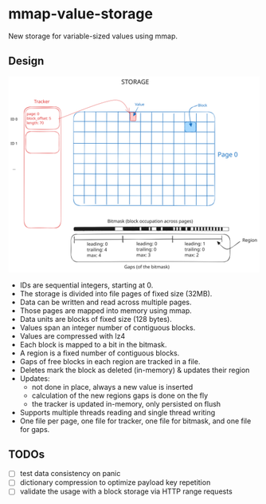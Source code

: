 # mmap-value-storage

New storage for variable-sized values using mmap.

## Design

![Storage concepts](./storage-concepts.svg)

- IDs are sequential integers, starting at 0.
- The storage is divided into file pages of fixed size (32MB).
- Data can be written and read across multiple pages.
- Those pages are mapped into memory using mmap.
- Data units are blocks of fixed size (128 bytes).
- Values span an integer number of contiguous blocks.
- Values are compressed with lz4
- Each block is mapped to a bit in the bitmask.
- A region is a fixed number of contiguous blocks.
- Gaps of free blocks in each region are tracked in a file.
- Deletes mark the block as deleted (in-memory) & updates their region
- Updates:
  - not done in place, always a new value is inserted
  - calculation of the new regions gaps is done on the fly
  - the tracker is updated in-memory, only persisted on flush
- Supports multiple threads reading and single thread writing
- One file per page, one file for tracker, one file for bitmask, and one file for gaps.


## TODOs

- [ ] test data consistency on panic
- [ ] dictionary compression to optimize payload key repetition
- [ ] validate the usage with a block storage via HTTP range requests

